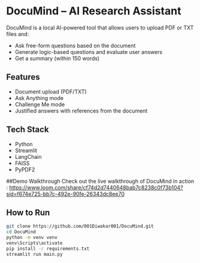 # DocuMind – AI Research Assistant

DocuMind is a local AI-powered tool that allows users to upload PDF or TXT files and:

- Ask free-form questions based on the document
- Generate logic-based questions and evaluate user answers
- Get a summary (within 150 words)

## Features

- Document upload (PDF/TXT)
- Ask Anything mode
- Challenge Me mode
- Justified answers with references from the document

## Tech Stack

- Python
- Streamlit
- LangChain
- FAISS
- PyPDF2

##Demo Walkthrough
Check out the live walkthrough of DocuMind in action : https://www.loom.com/share/cf74d2d7440648bab7c8238c0f73b104?sid=f674e725-bb7c-492e-90fe-26343dc8ee70


## How to Run

```bash
git clone https://github.com/001Diwakar001/DocuMind.git
cd DocuMind
python -m venv venv
venv\Scripts\activate
pip install -r requirements.txt
streamlit run main.py

